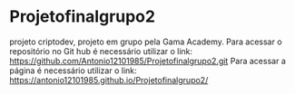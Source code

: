 # Projetofinalgrupo2
projeto criptodev, projeto em grupo pela Gama Academy.
Para acessar o repositório no Git hub é necessário utilizar o link: 
https://github.com/Antonio12101985/Projetofinalgrupo2.git
Para acessar a página é necessário utilizar o link: 
https://antonio12101985.github.io/Projetofinalgrupo2/
